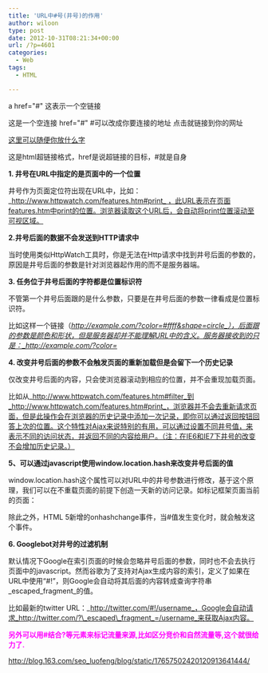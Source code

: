 ```yaml
---
title: 'URL中#号(井号)的作用'
author: wiloon
type: post
date: 2012-10-31T08:21:34+00:00
url: /?p=4601
categories:
  - Web
tags:
  - HTML

---
```

a href="#" 这表示一个空链接

<a href="#"> </a>  这是一个空连接
href="#"   #可以改成你要连接的地址   点击就链接到你的网址

  <a href="#">这里可以随便你放什么字</a>

这是html超链接格式，href是说超链接的目标，#就是自身

**1. 井号在URL中指定的是页面中的一个位置**

井号作为页面定位符出现在URL中，比如：_http://www.httpwatch.com/features.htm#print_ ，此URL表示在页面features.htm中print的位置。浏览器读取这个URL后，会自动将print位置滚动至可视区域。

**2.井号后面的数据不会发送到HTTP请求中**

当时使用类似HttpWatch工具时，你是无法在Http请求中找到井号后面的参数的，原因是井号后面的参数是针对浏览器起作用的而不是服务器端。

**3. 任务位于井号后面的字符都是位置标识符**

不管第一个井号后面跟的是什么参数，只要是在井号后面的参数一律看成是位置标识符。

比如这样一个链接（_http://example.com/?color=#ffff&shape=circle_），后面跟的参数是颜色和形状，但是服务器却并不能理解URL中的含义。服务器接收到的只是：_http://example.com/?color=_

**4. 改变井号后面的参数不会触发页面的重新加载但是会留下一个历史记录**

仅改变井号后面的内容，只会使浏览器滚动到相应的位置，并不会重现加载页面。

比如从_http://www.httpwatch.com/features.htm#filter_到_http://www.httpwatch.com/features.htm#print_，浏览器并不会去重新请求页面，但是此操作会在浏览器的历史记录中添加一次记录，即你可以通过返回按钮回答上次的位置。这个特性对Ajax来说特别的有用，可以通过设置不同井号值，来表示不同的访问状态，并返回不同的内容给用户。（注：在IE6和IE7下井号的改变不会增加历史记录。）

**5、可以通过javascript使用window.location.hash来改变井号后面的值**

window.location.hash这个属性可以对URL中的井号参数进行修改，基于这个原理，我们可以在不重载页面的前提下创造一天新的访问记录。如标记框架页面当前的页面：

除此之外，HTML 5新增的onhashchange事件，当#值发生变化时，就会触发这个事件。

**6. Googlebot对井号的过滤机制**

默认情况下Google在索引页面的时候会忽略井号后面的参数，同时也不会去执行页面中的javascript。然而谷歌为了支持对Ajax生成内容的索引，定义了如果在URL中使用“#!”，则Google会自动将其后面的内容转成查询字符串\_escaped\_fragment_的值。

比如最新的twitter URL：_http://twitter.com/#!/username_，Google会自动请求_http://twitter.com/?\_escaped\_fragment_=/username_来获取Ajax内容。

**<span style="color: #ff00ff;">另外可以用#结合?等元素来标记流量来源,比如区分竞价和自然流量等,这个就很给力了.**


<http://blog.163.com/seo_luofeng/blog/static/17657502420120913641444/>

